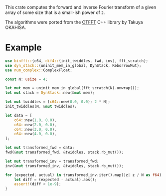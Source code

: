 This crate computes the forward and inverse Fourier transform of a given array of some size
that is a small-ish power of `2`.

The algorithms were ported from the
[OTFFT](http://wwwa.pikara.ne.jp/okojisan/otfft-en/) C++ library by Takuya
OKAHISA.

# Example

```rust
use binfft::{c64, dif4::{init_twiddles, fwd, inv}, fft_scratch};
use dyn_stack::{uninit_mem_in_global, DynStack, ReborrowMut};
use num_complex::ComplexFloat;

const N: usize = 4;

let mut mem = uninit_mem_in_global(fft_scratch(N).unwrap());
let mut stack = DynStack::new(&mut mem);

let mut twiddles = [c64::new(0.0, 0.0); 2 * N];
init_twiddles(N, &mut twiddles);

let data = [
    c64::new(1.0, 0.0),
    c64::new(2.0, 0.0),
    c64::new(3.0, 0.0),
    c64::new(4.0, 0.0),
];

let mut transformed_fwd = data;
fwd(&mut transformed_fwd, &twiddles, stack.rb_mut());

let mut transformed_inv = transformed_fwd;
inv(&mut transformed_inv, &twiddles, stack.rb_mut());

for (expected, actual) in transformed_inv.iter().map(|z| z / N as f64).zip(data) {
    let diff = (expected - actual).abs();
    assert!(diff < 1e-9);
}
```

